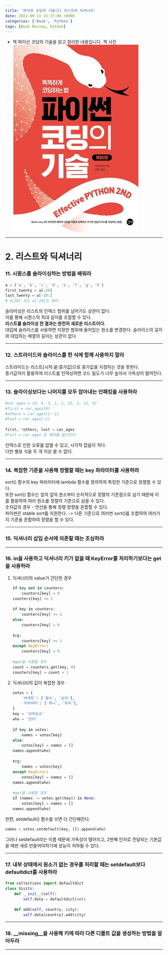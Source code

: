 ```yaml
---
title: '파이썬 코딩의 기술(2) 리스트와 딕셔너리'
date: 2022-09-11 15:37:00 +0900
categories: ['Book', 'Python']
tags: [Book Review, Python]
---
```


- 책 파이선 코딩의 기술을 읽고 정리한 내용입니다.
책 사진
![책 사진](../assets/img/book_cover.jpg)

---

# 2. 리스트와 딕셔너리
### 11. 시퀀스를 슬라이싱하는 방법을 배워라
```py
a = ['a', 'b', 'c', 'd', 'e', 'f', 'g', 'h']
first_twenty = a[:20]
last_twenty = a[-20:]
# a[20] 또는 a[-20]는 에러
```
슬라이싱은 리스트의 인덱스 범위를 넘어가도 상관이 없다.  
이를 통해 시퀀스의 최대 길이를 조절할 수 있다.  
**리스트를 슬라이싱 한 결과는 완전히 새로운 리스트이다.**  
대입에 슬라이스를 사용하면 지정한 범위에 들어있는 원소를 변경한다. 슬라이스의 길이와 대입하는 배열의 길이는 상관이 없다.

---

### 12. 스트라이드와 슬라이스를 한 식에 함께 사용하지 말라
스트라이드는 리스트[시작:끝:증가값]으로 증가값을 지정하는 것을 뜻한다.  
증가값까지 활용하여 리스트를 인덱싱하면 코드 밀도가 너무 높아서 가독성이 떨어진다.

---

### 13. 슬라이싱보다는 나머지를 모두 잡아내는 언패킹을 사용하라
```py
#car_ages = [0, 9, 3, 1, 2, 53, 2, 12, 9]
#first = car_ages[0]
#others = car_ages[1:-1]
#last = car_ages[-1]

first, *others, last = car_ages
#*all = car_ages 은 에러를 일으킨다.
```
인덱스로 인한 오류를 없앨 수 있고, 시각적 잡음이 적다.  
다만 별표 식을 두 개 이상 쓸 수 없다.

---
### 14. 복잡한 기준을 사용해 정렬할 때는 key 파라미터를 사용하라
sort() 함수의 key 파라미터에 lambda 함수를 정의하여 특정한 기준으로 정렬할 수 있다.  
또한 sort() 함수는 앞의 앞의 원소부터 순차적으로 정렬의 기준점으로 삼기 때문에 이를 활용하여 여러 원소를 정렬의 기준으로 삼을 수 있다.  
숫자값의 경우 - 연산을 통해 정렬 방향을 혼합할 수 있다.  
파이썬은 stable sort를 지원한다. -> 다른 기준으로 여러번 sort()를 조합하여 여러가지 기준을 혼합하여 정렬을 할 수 있다.

---

### 15. 딕셔너리 삽입 순서에 의존할 때는 조심하라

---

### 16. in을 사용하고 딕셔너리 키가 없을 때 KeyError를 처리하기보다는 get을 사용하라
1. 딕셔너리의 value가 간단한 경우

    ```py
    if key not in counters:
        counters[key] = 0
    counters[key] += 1

    if key in counters:
        counters[key] += 1
    else:
        counters[key] = 0

    try:
        counters[key] += 1
    except KeyError:
        counters[key] = 0

    #get을 사용할 경우
    count = counters.get(key, 0)
    counters[key] = count + 1
    ```

2. 딕셔너리의 값이 복잡한 경우

    ```py
    votes = {
        '바게트': ['철수', '순이'],
        '치아바타': ['하니', '유리'],
    }
    key = '브리오슈'
    who = '단이'

    if key in votes:
        names = votes[key]
    else:
        votes[key] = names = []
    names.append(who)

    try:
        names = votes[key]
    except KeyError:
        votes[key] = names = []
    names.append(who)

    #get을 사용할 경우
    if (names := votes.get(key)) is None:
        votes[key] = names = []
    names.append(who)
    ```


한편, setdefault() 함수를 쓰면 더 간단해진다. 
```py
names = votes.setdefault(key, []).append(who)
```
그러나 setdefault라는 이름 때문에 가독성이 떨어지고, 2번째 인자로 전달되는 기본값을 매번 새로 만들어야하기에 성능이 저하될 수 있다. 

---

### 17. 내부 상태에서 원소가 없는 경우를 처리할 때는 setdefault보다 defaultdict를 사용하라
```py
from collections import defaultdict
class Visits:
    def __init__(self):
        self.data = defaultdict(set)

    def add(self, country, city):
        self.data[country].add(city)
```

---

### 18. __missing__을 사용해 키에 따라 다른 디폴트 값을 생성하는 방법을 알아두라

---